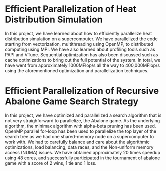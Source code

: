 # Efficient Parallelization of Heat Distribution Simulation
In this project, we have learned about how to efficiently parallelize heat distribution simulation on a supercomputer. We have parallelized the code starting from vectorization, multithreading using OpenMP, to distributed computing using MPI. We have also learned about profiling tools such as PAPI and VTune. Sequential optimization has also been discussed such as cache optimizations to bring out the full potential of the system. In total, we have went from approximately 1000MFlop/s all the way to 400,000MFlop/s using the aforementioned optimization and parallelization techniques.

# Efficient Parallelization of Recursive Abalone Game Search Strategy
In this project, we have optimized and parallelized a search algorithm that is not very straighforward to parallelize, the Abalone game. As the underlying algorithm, the minimax
algorithm with alpha-beta pruning has been used. OpenMP parallel for-loop has been used to parallelize the top layer of the search tree as we had one shared-memory node on a supercomputer to work with. We had to carefully balance and care about the algorithmic optimizations, load balancing, data races, and the Non-uniform memory access (NUMA) issues. We have obtained approximately 20 times speedup using 48 cores, and successfully participated in the tournament of abalone game with a score of 2 wins, 1 tie and 1 loss.